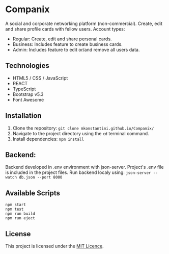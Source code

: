 # Companix
A social and corporate networking platform (non-commercial). 
Create, edit and share profile cards with fellow users. 
Account types:
* Regular: Create, edit and share personal cards.
* Business: Includes feature to create business cards.
* Admin: Includes feature to edit or/and remove all users data.

## Technologies
* HTML5 / CSS / JavaScript
* REACT
* TypeScript
* Bootstrap v5.3
* Font Awesome

## Installation
1. Clone the repository:
   ``` git clone mkonstantini.github.io/Companix/ ```
2. Navigate to the project directory using the ``` cd ``` terminal command.
3. Install dependencies:
   ``` npm install ```

## Backend:
Backend developed in .env environment with json-server.
Project's .env file is included in the project files.
Run backend localy using: ```json-server --watch db.json --port 8000```

## Available Scripts
```npm start```   
```npm test```   
```npm run build```    
```npm run eject```   

## License
This project is licensed under the [MIT Licence](https://choosealicense.com/licenses/mit/).
